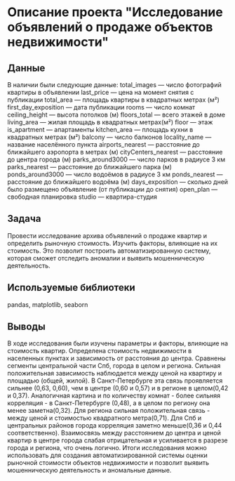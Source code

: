 # Описание проекта "Исследование объявлений о продаже объектов недвижимости"
## Данные
В наличии были следующие данные:
total_images — число фотографий квартиры в объявлении
last_price — цена на момент снятия с публикации
total_area — площадь квартиры в квадратных метрах (м²)
first_day_exposition — дата публикации
rooms — число комнат
ceiling_height — высота потолков (м)
floors_total — всего этажей в доме
living_area — жилая площадь в квадратных метрах(м²)
floor — этаж
is_apartment — апартаменты
kitchen_area — площадь кухни в квадратных метрах (м²)
balcony — число балконов
locality_name — название населённого пункта
airports_nearest — расстояние до ближайшего аэропорта в метрах (м)
cityCenters_nearest — расстояние до центра города (м)
parks_around3000 — число парков в радиусе 3 км
parks_nearest — расстояние до ближайшего парка (м)
ponds_around3000 — число водоёмов в радиусе 3 км
ponds_nearest — расстояние до ближайшего водоёма (м)
days_exposition — сколько дней было размещено объявление (от публикации до снятия)
open_plan — свободная планировка
studio — квартира-студия 
## Задача
Провести исследование архива объявлений о продаже квартир и определить рыночную стоимость. Изучить факторы, влияющие на их стоимость. Это позволит построить автоматизированную систему, которая сможет отследить аномалии и выявить мошенническую деятельность.
## Используемые библиотеки
pandas, matplotlib, seaborn 
## Выводы
В ходе исследования были изучены параметры и факторы, влияющие на стоимость квартир. Определена стоимость недвижимости в населенных пунктах и зависимость от расстояния до центра. Сравнены сегменты центральной части Спб, города в целом и региона. Сильная положительная зависимость наблюдается между ценой на квартиру и площадью (общей, жилой). В Санкт-Петербурге эта связь проявляется сильнее (0,63, 0,60), чем в центре (0,60 и 0,57) и в регионе в целом(0,42 и 0,37).
Аналогичная картина и по количеству комнат - более сильняя корреляция - в Санкт-Петербурге (0,48), а в целом по региону она менее заметна(0,32).
Для региона сильная положительная связь - между ценой и стоимостью квадратного метра(0,71). Для Спб и центральных районов города корреляция заметно меньше(0,36 и 0,44 соответственно).
Взаимосвязь между расстоянием до центра и ценой квартир в центре города слабая отрицательная и усиливается в разрезе города и региона, что очень логично.
Итоги исследования можно использовать для создания автоматизированной системы оценки рыночной стоимости объектов недвижимости и позволит выявить мошенническую деятельность и аномальные данные.
